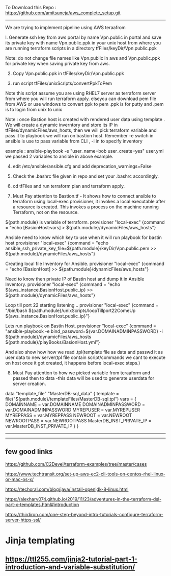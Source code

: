 To Download this Repo : 
https://github.com/amitsuneja/aws_complete_setup.git


----------------------------------------------------------------------------------------------------------

We are trying to implement pipeline using AWS teraafrom

l. Generate ssh key from aws portal by name Vpn.public in portal and save its private key  with name Vpn.public.ppk in your unix host from where you are running terraform scripts in a directory tfFiles/keyDir/Vpn.public.ppk

Note: do not change file names like Vpn.public in aws and Vpn.public.ppk for private key when saving private key from aws.


2. Copy Vpn.public.ppk in tfFiles/keyDir/Vpn.public.ppk


3. run script tfFiles/unixScripts/convertPpkToPem

 Note this script assume you are using RHEL7 server as terraform server from where you will run terraform apply.
 elseyou can download pem file from AWS or use windows to convert ppk to pem
 .ppk is for putty and .pem is to login from unix to unix

Note : once Bastion host is created with rendered user data using template  . We will create a dynamic inverntory and store its IP in tfFiles/dynamicFiles/aws_hosts, then we will pick terraform variable and pass it to playbook we will run on bastion host. Remember -e switch in ansible is use to pass variable from  CLI , -i in to specify inventory 
          
example : ansible-playbook -e "user_name=bob user_create=yes" user.yml 
we passed 2 variables to ansible in above example.


4. edit /etc/ansible/ansible.cfg and add deprecation_warnings=False

5. Check the .bashrc file given in repo and set your .bashrc accordingly.


6. cd tfFiles and run terraform plan and terraform apply.


7. Must Pay attention to Bastion.tf - It shows how to connect ansible to terraform using local-exec provisioner, it invokes a local executable after a resource is created. This invokes a process on the machine running Terraform, not on the resource. 

${path.module} is variable of terraform.
provisioner "local-exec" {command = "echo [BasionHost:vars] > ${path.module}/dynamicFiles/aws_hosts"}

Ansible need to know which key to use when it will run playbook for bastin host 
provisioner "local-exec" {command = "echo ansible_ssh_private_key_file=${path.module}/keyDir/Vpn.public.pem >> ${path.module}/dynamicFiles/aws_hosts"}

Creating local file Inventory for Ansible.
provisioner "local-exec" {command = "echo [BasionHost] >> ${path.module}/dynamicFiles/aws_hosts"}

Need to know then private IP of Bastin host and dump it in Ansible Inventory.
provisioner "local-exec" {command = "echo ${aws_instance.BasionHost.public_ip} >> ${path.module}/dynamicFiles/aws_hosts"}

Loop till port 22 starting listening ..
provisioner "local-exec" {command = "/bin/bash ${path.module}/unixScripts/loopTillport22ComeUp ${aws_instance.BasionHost.public_ip}"}


Lets run playbook on Bastin Host.
provisioner "local-exec" {command = "ansible-playbook -e bind_password=${var.DOMAINADMINPASSWORD} -i ${path.module}/dynamicFiles/aws_hosts ${path.module}/playBooks/BasionHost.yml"}




 And also show how how we read  .tpl(template file as data and passwd it as user data to new server(tpl file contain  script/commands we cant to execute on host once it got created, it happens before local-exec steps.)







8. Must Pay attention to  how we picked variable from teraaform and passed then to data -this data will be used to generate userdata for server creation.
 
data "template_file" "MasterDB-sql_data" {
        template = file("${path.module}/templateFiles/MasterDB-sql.tpl")
       vars = {
               DOMAINNAME          = var.DOMAINNAME
               DOMAINADMINPASSWORD = var.DOMAINADMINPASSWORD
               MYREPUSER           = var.MYREPUSER
               MYREPPASS           = var.MYREPPASS
               NEWROOT             = var.NEWROOT
               NEWROOTPASS         = var.NEWROOTPASS
               MasterDB_INST_PRIVATE_IP = var.MasterDB_INST_PRIVATE_IP
       }
}



---------------------------------------------------------------------------------------------------------------------


















--------------------------------------------------------------------------------------------------------------
few good links
--------------------------------------------------------------------------------------------------------------



https://github.com/C2Devel/terraform-examples/tree/master/cases


https://www.techtransit.org/set-up-aws-ec2-cli-tools-on-centos-rhel-linux-or-mac-os-x/


https://techoral.com/blog/java/install-openjdk-8-linux.html


https://alexharv074.github.io/2019/11/23/adventures-in-the-terraform-dsl-part-x-templates.html#introduction


https://thirdiron.com/one-step-beyond-intro-tutorials-configure-terraform-server-https-ssl/


# Jinja templating
https://ttl255.com/jinja2-tutorial-part-1-introduction-and-variable-substitution/
-----------------------------------------------------------------------------------------------------------------
